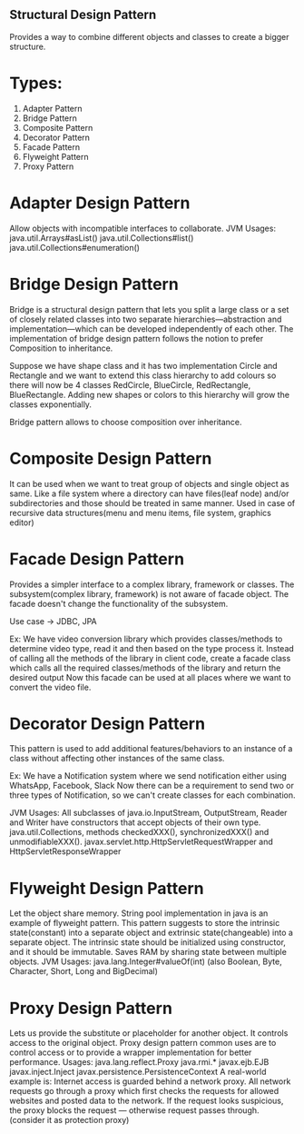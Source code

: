 ## Structural Design Pattern

Provides a way to combine different objects and classes to create a bigger structure.

# Types:

1. Adapter Pattern
2. Bridge Pattern
3. Composite Pattern
4. Decorator Pattern
5. Facade Pattern
6. Flyweight Pattern
7. Proxy Pattern

# Adapter Design Pattern

Allow objects with incompatible interfaces to collaborate.
JVM Usages:
java.util.Arrays#asList()
java.util.Collections#list()
java.util.Collections#enumeration()

# Bridge Design Pattern

Bridge is a structural design pattern that lets you split a large class or a set of closely related classes into two
separate hierarchies—abstraction and implementation—which can be developed independently of each other.
The implementation of bridge design pattern follows the notion to prefer Composition to inheritance.

Suppose we have shape class and it has two implementation Circle and Rectangle and we want to extend this class
hierarchy to add colours
so there will now be 4 classes RedCircle, BlueCircle, RedRectangle, BlueRectangle.
Adding new shapes or colors to this hierarchy will grow the classes exponentially.

Bridge pattern allows to choose composition over inheritance.

# Composite Design Pattern

It can be used when we want to treat group of objects and single object as same.
Like a file system where a directory can have files(leaf node) and/or subdirectories and those should be treated in same
manner. 
Used in case of recursive data structures(menu and menu items, file system, graphics editor)


# Facade Design Pattern

Provides a simpler interface to a complex library, framework or classes.
The subsystem(complex library, framework) is not aware of facade object.
The facade doesn't change the functionality of the subsystem.

Use case -> JDBC, JPA

Ex: We have video conversion library which provides classes/methods to determine video type, read it and then based on
the type process it.
Instead of calling all the methods of the library in client code, create a facade class which calls all the required
classes/methods of the library and return the desired output
Now this facade can be used at all places where we want to convert the video file.

# Decorator Design Pattern

This pattern is used to add additional features/behaviors to an instance of a class without affecting other instances of
the same class.

Ex: We have a Notification system where we send notification either using WhatsApp, Facebook, Slack
Now there can be a requirement to send two or three types of Notification, so we can't create classes for each
combination.

JVM Usages:
All subclasses of java.io.InputStream, OutputStream, Reader and Writer have constructors that accept objects of their
own type.
java.util.Collections, methods checkedXXX(), synchronizedXXX() and unmodifiableXXX().
javax.servlet.http.HttpServletRequestWrapper and HttpServletResponseWrapper

# Flyweight Design Pattern

Let the object share memory.
String pool implementation in java is an example of flyweight pattern.
This pattern suggests to store the intrinsic state(constant) into a separate object and extrinsic state(changeable) into
a separate object.
The intrinsic state should be initialized using constructor, and it should be immutable.
Saves RAM by sharing state between multiple objects.
JVM Usages:
java.lang.Integer#valueOf(int) (also Boolean, Byte, Character, Short, Long and BigDecimal)

# Proxy Design Pattern

Lets us provide the substitute or placeholder for another object. It controls access to the original object.
Proxy design pattern common uses are to control access or to provide a wrapper implementation for better performance.
Usages:
java.lang.reflect.Proxy
java.rmi.*
javax.ejb.EJB
javax.inject.Inject
javax.persistence.PersistenceContext
A real-world example is: Internet access is guarded behind a network proxy. All network requests go through a proxy
which first checks the requests for allowed websites and posted data to the network. If the request looks suspicious,
the proxy blocks the request — otherwise request passes through. (consider it as protection proxy)



